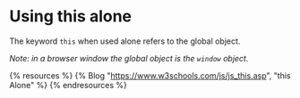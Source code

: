 # Using this alone

The keyword `this` when used alone refers to the global object.

*Note: in a browser window the global object is the `window` object.*

{% resources %}
  {% Blog "https://www.w3schools.com/js/js_this.asp", "this Alone" %}
{% endresources %}